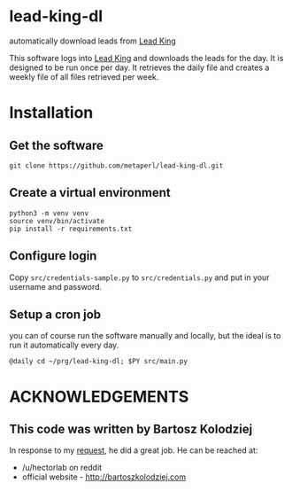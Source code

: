 # lead-king-dl
automatically download leads from [Lead King](https://www.lead-king.net/amember/aff/go/supreme
)

This software logs into [Lead King](https://www.lead-king.net/amember/aff/go/supreme
) and downloads the leads for the day. It is designed to be
run once per day. It retrieves the daily file and creates a weekly file 
of all files retrieved per week.

# Installation

## Get the software

    git clone https://github.com/metaperl/lead-king-dl.git

## Create a virtual environment

    python3 -m venv venv
    source venv/bin/activate
    pip install -r requirements.txt

## Configure login

Copy `src/credentials-sample.py` to `src/credentials.py`
and put in your username and password.

## Setup a cron job

you can of course run the software manually and
locally, but the ideal is to run it automatically
every day.

    @daily cd ~/prg/lead-king-dl; $PY src/main.py


# ACKNOWLEDGEMENTS

## This code was written by Bartosz Kolodziej

In response to my [request](https://www.reddit.com/r/forhire/comments/srveyi/for_hire_software_embedded_engineer_remote_40/), he 
did a great job. He can be reached at:

* /u/hectorlab on reddit
* official website - http://bartoszkolodziej.com




